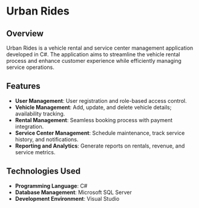 # Urban Rides

## Overview
Urban Rides is a vehicle rental and service center management application developed in C#. The application aims to streamline the vehicle rental process and enhance customer experience while efficiently managing service operations.

## Features
- **User Management**: User registration and role-based access control.
- **Vehicle Management**: Add, update, and delete vehicle details; availability tracking.
- **Rental Management**: Seamless booking process with payment integration.
- **Service Center Management**: Schedule maintenance, track service history, and notifications.
- **Reporting and Analytics**: Generate reports on rentals, revenue, and service metrics.

## Technologies Used
- **Programming Language**: C#
- **Database Management**: Microsoft SQL Server
- **Development Environment**: Visual Studio

 

